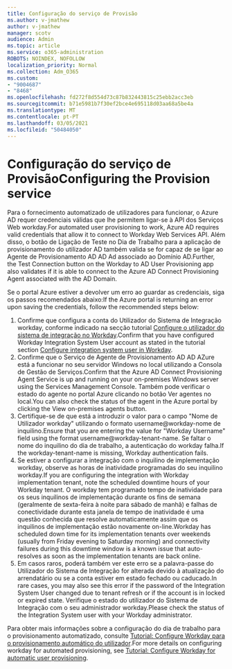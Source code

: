 ```yaml
---
title: Configuração do serviço de Provisão
ms.author: v-jmathew
author: v-jmathew
manager: scotv
audience: Admin
ms.topic: article
ms.service: o365-administration
ROBOTS: NOINDEX, NOFOLLOW
localization_priority: Normal
ms.collection: Adm_O365
ms.custom:
- "9004687"
- "8468"
ms.openlocfilehash: fd272f8d554d73c87b832443815c25ebb2acc3eb
ms.sourcegitcommit: b71e5981b7f30ef2bce4e695118d03aa68a5be4a
ms.translationtype: MT
ms.contentlocale: pt-PT
ms.lasthandoff: 03/05/2021
ms.locfileid: "50484050"
---
```

# <a name="configuring-the-provision-service"></a><span data-ttu-id="e3e2a-102">Configuração do serviço de Provisão</span><span class="sxs-lookup"><span data-stu-id="e3e2a-102">Configuring the Provision service</span></span>

<span data-ttu-id="e3e2a-103">Para o fornecimento automatizado de utilizadores para funcionar, o Azure AD requer credenciais válidas que lhe permitem ligar-se à API dos Serviços Web workday.</span><span class="sxs-lookup"><span data-stu-id="e3e2a-103">For automated user provisioning to work, Azure AD requires valid credentials that allow it to connect to Workday Web Services API.</span></span> <span data-ttu-id="e3e2a-104">Além disso, o botão de Ligação de Teste no Dia de Trabalho para a aplicação de provisionamento do utilizador AD também valida se for capaz de se ligar ao Agente de Provisionamento AD AD Ad associado ao Domínio AD.</span><span class="sxs-lookup"><span data-stu-id="e3e2a-104">Further, the Test Connection button on the Workday to AD User Provisioning app also validates if it is able to connect to the Azure AD Connect Provisioning Agent associated with the AD Domain.</span></span>

<span data-ttu-id="e3e2a-105">Se o portal Azure estiver a devolver um erro ao guardar as credenciais, siga os passos recomendados abaixo:</span><span class="sxs-lookup"><span data-stu-id="e3e2a-105">If the Azure portal is returning an error upon saving the credentials, follow the recommended steps below:</span></span>

1. <span data-ttu-id="e3e2a-106">Confirme que configura a conta do Utilizador do Sistema de Integração workday, conforme indicado na secção tutorial [Configure o utilizador do sistema de integração no Workday](https://docs.microsoft.com/azure/active-directory/saas-apps/workday-inbound-tutorial).</span><span class="sxs-lookup"><span data-stu-id="e3e2a-106">Confirm that you have configured Workday Integration System User account as stated in the tutorial section [Configure integration system user in Workday](https://docs.microsoft.com/azure/active-directory/saas-apps/workday-inbound-tutorial).</span></span>
2. <span data-ttu-id="e3e2a-107">Confirme que o Serviço de Agente de Provisionamento AD AD AZure está a funcionar no seu servidor Windows no local utilizando a Consola de Gestão de Serviços.</span><span class="sxs-lookup"><span data-stu-id="e3e2a-107">Confirm that the Azure AD Connect Provisioning Agent Service is up and running on your on-premises Windows server using the Services Management Console.</span></span> <span data-ttu-id="e3e2a-108">Também pode verificar o estado do agente no portal Azure clicando no botão Ver agentes no local.</span><span class="sxs-lookup"><span data-stu-id="e3e2a-108">You can also check the status of the agent in the Azure portal by clicking the View on-premises agents button.</span></span>
3. <span data-ttu-id="e3e2a-109">Certifique-se de que está a introduzir o valor para o campo "Nome de Utilizador workday" utilizando o formato username@workday-nome de inquilino.</span><span class="sxs-lookup"><span data-stu-id="e3e2a-109">Ensure that you are entering the value for "Workday Username" field using the format username@workday-tenant-name.</span></span> <span data-ttu-id="e3e2a-110">Se faltar o nome do inquilino do dia de trabalho, a autenticação do workday falha.</span><span class="sxs-lookup"><span data-stu-id="e3e2a-110">If the workday-tenant-name is missing, Workday authentication fails.</span></span>
4. <span data-ttu-id="e3e2a-111">Se estiver a configurar a integração com o inquilino de implementação workday, observe as horas de inatividade programadas do seu inquilino workday.</span><span class="sxs-lookup"><span data-stu-id="e3e2a-111">If you are configuring the integration with Workday implementation tenant, note the scheduled downtime hours of your Workday tenant.</span></span> <span data-ttu-id="e3e2a-112">O workday tem programado tempo de inatividade para os seus inquilinos de implementação durante os fins de semana (geralmente de sexta-feira à noite para sábado de manhã) e falhas de conectividade durante esta janela de tempo de inatividade é uma questão conhecida que resolve automaticamente assim que os inquilinos de implementação estão novamente on-line.</span><span class="sxs-lookup"><span data-stu-id="e3e2a-112">Workday has scheduled down time for its implementation tenants over weekends (usually from Friday evening to Saturday morning) and connectivity failures during this downtime window is a known issue that auto-resolves as soon as the implementation tenants are back online.</span></span>
5. <span data-ttu-id="e3e2a-113">Em casos raros, poderá também ver este erro se a palavra-passe do Utilizador do Sistema de Integração for alterada devido à atualização do arrendatário ou se a conta estiver em estado fechado ou caducado.</span><span class="sxs-lookup"><span data-stu-id="e3e2a-113">In rare cases, you may also see this error if the password of the Integration System User changed due to tenant refresh or if the account is in locked or expired state.</span></span> <span data-ttu-id="e3e2a-114">Verifique o estado do utilizador do Sistema de Integração com o seu administrador workday.</span><span class="sxs-lookup"><span data-stu-id="e3e2a-114">Please check the status of the Integration System user with your Workday administrator.</span></span>

<span data-ttu-id="e3e2a-115">Para obter mais informações sobre a configuração do dia de trabalho para o provisionamento automatizado, consulte [Tutorial: Configure Workday para o provisionamento automático do utilizador](https://docs.microsoft.com/azure/active-directory/saas-apps/workday-inbound-tutorial).</span><span class="sxs-lookup"><span data-stu-id="e3e2a-115">For more details on configuring workday for automated provisioning, see [Tutorial: Configure Workday for automatic user provisioning](https://docs.microsoft.com/azure/active-directory/saas-apps/workday-inbound-tutorial).</span></span>
